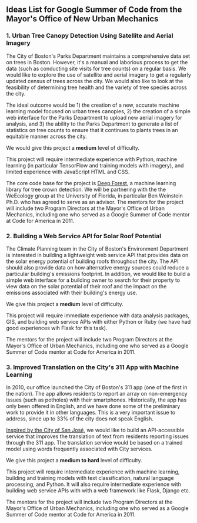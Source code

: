 ## Ideas List for Google Summer of Code from the Mayor's Office of New Urban Mechanics

###  1. Urban Tree Canopy Detection Using Satellite and Aerial Imagery

The City of Boston's Parks Department maintains a comprehensive data set on trees in Boston. However, it's a manual and laborious process to get the data (such as  conducting site visits for tree counts) on a regular basis. We would like to explore the use of satellite and aerial imagery to get a regularly updated  census of trees across the city. We would also like to look at the feasibility of determining tree health and the variety of tree species across the city.

The ideal outcome would be 1) the creation of a new, accurate machine learning model focused on urban trees canopies, 2) the creation of a simple web interface for the Parks Department to upload new aerial imagery for analysis, and 3) the ability to the Parks Department to generate a list of statistics on tree counts to ensure that it continues to plants trees in an equitable manner across the city.

We would give this project a **medium** level of difficulty.

This project will require intermediate experience with Python, machine learning (in particular TensorFlow and training models with imagery), and limited experience with JavaScript HTML and CSS.

The core code base for the project is [Deep Forest](https://github.com/weecology/DeepForest), a machine learning library for tree crown detection. We will be partnering with the the WeEcology group at the University of Florida, in particular Ben Weinstein Ph.D. who has agreed to serve as an advisor. The mentors for the project will include two Program Directors at the Mayor's Office of Urban Mechanics, including one who served as a Google Summer of Code mentor at Code for America in 2011.

### 2. Building a Web Service API for Solar Roof Potential

The Climate Planning team in the City of Boston's Environment Department is interested in building a lightweight web service API that provides data on the solar energy potential of building roofs throughout the city. The API should also provide data on how alternative energy sources could reduce a particular building's emissions footprint. In addition, we would like to build a simple web interface for a building owner to search for their property to view data on the solar potential of their roof and the impact on the emissions associated with their building's energy use.

We give this project a **medium** level of difficulty.

This project will require immediate experience with data analysis packages, GIS, and building web service APIs with either Python or Ruby (we have had good experiences wih Flask for this task).

The mentors for the project will include two Program Directors at the Mayor's Office of Urban Mechanics, including one who served as a Google Summer of Code mentor at Code for America in 2011.

### 3. Improved Translation on the City's 311 App with Machine Learning

In 2010, our office launched the City of Boston's 311 app (one of the first in the nation). The app allows residents to report an array on non-emergency issues (such as potholes) with their smartphones. Historically, the app has only been offered in English, and we have done some of the preliminary work to provide it in other languages. This is a very important issue to address, since up to 33% of the city does not speak English.

[Inspired by the City of San José](https://medium.com/swlh/better-language-translation-through-machine-learning-everything-i-wish-i-knew-6-months-ago-8fa212fb1731), we would like to build an API-accessible service that improves the translation of text from residents reporting issues through the 311 app. The translation service would be based on a trained model using words frequently associated with City services.

We give this project a **medium to hard** level of difficulty.

This project will require intermediate experience with machine learning, building and training models with text classification, natural language processing, and Python. It will also require intermediate experience with building web service APIs with with a web framework like Flask, Django etc.

The mentors for the project will include two Program Directors at the Mayor's Office of Urban Mechanics, including one who served as a Google Summer of Code mentor at Code for America in 2011.
